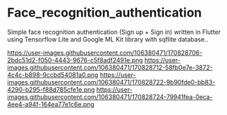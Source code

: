 # Face_recognition_authentication
Simple face recognition authentication (Sign up + Sign in) written in Flutter using Tensorflow Lite and Google ML Kit library with sqflite database..


https://user-images.githubusercontent.com/106380471/170828706-2bdc51d2-f050-4443-9676-c5f8adf2491e.png
https://user-images.githubusercontent.com/106380471/170828712-58fb0e7e-3872-4c4c-b898-9ccbd54081a0.png
https://user-images.githubusercontent.com/106380471/170828722-9b90fde0-bb83-4290-b295-f88d785cfe1e.png
https://user-images.githubusercontent.com/106380471/170828724-79941fea-0eca-4ee4-a94f-164ea77e1c6e.png
